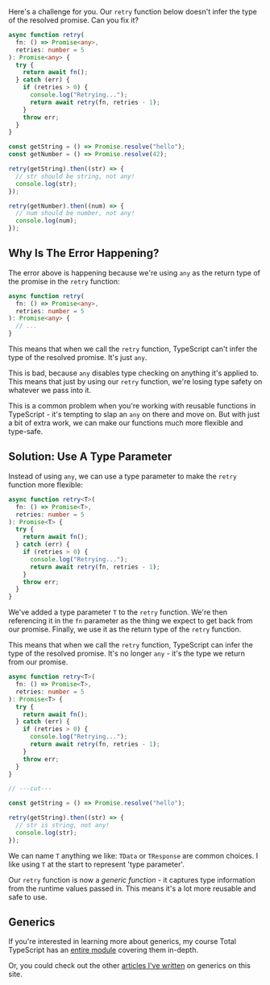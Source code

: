 Here's a challenge for you. Our `retry` function below doesn't infer the type of the resolved promise. Can you fix it?

<Editor>

```typescript
async function retry(
  fn: () => Promise<any>,
  retries: number = 5
): Promise<any> {
  try {
    return await fn();
  } catch (err) {
    if (retries > 0) {
      console.log("Retrying...");
      return await retry(fn, retries - 1);
    }
    throw err;
  }
}

const getString = () => Promise.resolve("hello");
const getNumber = () => Promise.resolve(42);

retry(getString).then((str) => {
  // str should be string, not any!
  console.log(str);
});

retry(getNumber).then((num) => {
  // num should be number, not any!
  console.log(num);
});
```

</Editor>

## Why Is The Error Happening?

The error above is happening because we're using `any` as the return type of the promise in the `retry` function:

```ts
async function retry(
  fn: () => Promise<any>,
  retries: number = 5
): Promise<any> {
  // ...
}
```

This means that when we call the `retry` function, TypeScript can't infer the type of the resolved promise. It's just `any`.

This is bad, because `any` disables type checking on anything it's applied to. This means that just by using our `retry` function, we're losing type safety on whatever we pass into it.

This is a common problem when you're working with reusable functions in TypeScript - it's tempting to slap an `any` on there and move on. But with just a bit of extra work, we can make our functions much more flexible and type-safe.

## Solution: Use A Type Parameter

Instead of using `any`, we can use a type parameter to make the `retry` function more flexible:

```ts twoslash
async function retry<T>(
  fn: () => Promise<T>,
  retries: number = 5
): Promise<T> {
  try {
    return await fn();
  } catch (err) {
    if (retries > 0) {
      console.log("Retrying...");
      return await retry(fn, retries - 1);
    }
    throw err;
  }
}
```

We've added a type parameter `T` to the `retry` function. We're then referencing it in the `fn` parameter as the thing we expect to get back from our promise. Finally, we use it as the return type of the `retry` function.

This means that when we call the `retry` function, TypeScript can infer the type of the resolved promise. It's no longer `any` - it's the type we return from our promise.

```ts twoslash
async function retry<T>(
  fn: () => Promise<T>,
  retries: number = 5
): Promise<T> {
  try {
    return await fn();
  } catch (err) {
    if (retries > 0) {
      console.log("Retrying...");
      return await retry(fn, retries - 1);
    }
    throw err;
  }
}

// ---cut---

const getString = () => Promise.resolve("hello");

retry(getString).then((str) => {
  // str is string, not any!
  console.log(str);
});
```

We can name `T` anything we like: `TData` or `TResponse` are common choices. I like using `T` at the start to represent 'type parameter'.

Our `retry` function is now a _generic function_ - it captures type information from the runtime values passed in. This means it's a lot more reusable and safe to use.

## Generics

If you're interested in learning more about generics, my course Total TypeScript has an [entire module](https://www.totaltypescript.com/workshops/typescript-generics) covering them in-depth.

Or, you could check out the other [articles I've written](https://www.totaltypescript.com/articles) on generics on this site.
